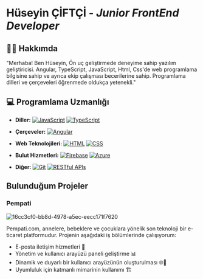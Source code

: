 # Hüseyin ÇİFTÇİ - *Junior FrontEnd Developer*
## 👨‍💻 Hakkımda

"Merhaba! Ben Hüseyin, Ön uç geliştirmede deneyime sahip yazılım geliştiricisi. Angular, TypeScript, JavaScript, Html, Css'de web programlama bilgisine sahip ve ayrıca ekip çalışması becerilerine sahip. Programlama dilleri ve çerçeveleri öğrenmede oldukça yetenekli."

## 💻 Programlama Uzmanlığı

- **Diller:** 
  [![JavaScript](https://img.shields.io/badge/JavaScript-F7DF1E?style=flat-square&logo=javascript&logoColor=black)](https://developer.mozilla.org/en-US/docs/Web/JavaScript)
  [![TypeScript](https://img.shields.io/badge/TypeScript-007ACC?style=flat-square&logo=typescript&logoColor=white)](https://www.typescriptlang.org/)
  
- **Çerçeveler:** 
  [![Angular](https://img.shields.io/badge/Angular-DD0031?style=flat-square&logo=angular&logoColor=white)](https://angular.io/)
  
- **Web Teknolojileri:** 
  [![HTML](https://img.shields.io/badge/HTML5-E34F26?style=flat-square&logo=html5&logoColor=white)](https://developer.mozilla.org/en-US/docs/Web/HTML)
  [![CSS](https://img.shields.io/badge/CSS3-1572B6?style=flat-square&logo=css3&logoColor=white)](https://developer.mozilla.org/en-US/docs/Web/CSS)

- **Bulut Hizmetleri:** 
  [![Firebase](https://img.shields.io/badge/Firebase-FFCA28?style=flat-square&logo=firebase&logoColor=black)](https://firebase.google.com/)
  [![Azure](https://img.shields.io/badge/Microsoft_Azure-0089D6?style=flat-square&logo=microsoft-azure&logoColor=white)](https://azure.microsoft.com/)

- **Diğer:** 
  [![Git](https://img.shields.io/badge/Git-F05032?style=flat-square&logo=git&logoColor=white)](https://git-scm.com/)
  [![RESTful APIs](https://img.shields.io/badge/RESTful_APIs-FF5733?style=flat-square&logo=insomnia&logoColor=white)](https://insomnia.rest/)
  
## Bulunduğum Projeler

### Pempati 
![16cc3cf0-bb8d-4978-a5ec-eecc171f7620](https://github.com/huseyinciftci/huseyinciftci/assets/103926942/087d76b6-895b-49fc-bdd2-86a4e02f9942)

Pempati.com, annelere, bebeklere ve çocuklara yönelik son teknoloji bir e-ticaret platformudur. Projenin aşağıdaki iş bölümlerinde çalışıyorum:

- E-posta iletişim hizmetleri 📧
- Yönetim ve kullanıcı arayüzü paneli geliştirme 📊
- Dinamik ve duyarlı bir kullanıcı arayüzünün oluşturulması 🌐🎨
- Uyumluluk için katmanlı mimarinin kullanımı 🏗️

